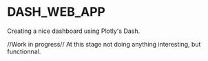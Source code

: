 # DASH_WEB_APP
Creating a nice dashboard using Plotly's Dash.

//Work in progress//
At this stage not doing anything interesting, but functionnal.

